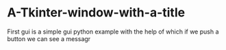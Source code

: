 # A-Tkinter-window-with-a-title

First gui is a simple gui python example with the help of which if we push a button we can see a messagr
